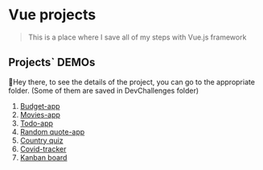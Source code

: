 # Vue projects
> This is a place where I save all of my steps with Vue.js framework

## Projects` DEMOs
:wave:Hey there, to see the details of the project, you can go to the appropriate folder. (Some of them are saved in DevChallenges folder)
1. [Budget-app](http://vue-path-repo.site/budget-app/dist/index.html)
2. [Movies-app](http://vue-path-repo.site/movies/dist/)
3. [Todo-app](https://ic3top.github.io/devChallenges/todo-app/dist/)
4. [Random quote-app](https://ic3top.github.io/devChallenges/quote-generator/dist/)
5. [Country quiz](https://ic3top.github.io/devChallenges/country-quiz-app/dist/)
6. [Covid-tracker](http://vue-path-repo.site/covid-tracker/dist/)
7. [Kanban board](http://vue-path-repo.site/kanban/dist/)
